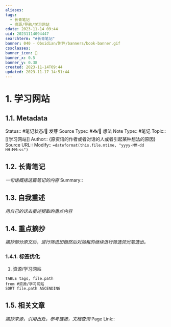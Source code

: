 ```yaml
---
aliases: 
tags:
  - 长青笔记
  - 资源/导航/学习网站
cdate: 2023-11-14 09:44
uid: 20231114094447
searchterm: "#长青笔记"
banner: 040 - Obsidian/附件/banners/book-banner.gif
cssclasses: 
banner_icon: 💌
banner_x: 0.5
banner_y: 0.38
created: 2023-11-14T09:44
updated: 2023-11-17 14:51:44
---
```


# 1. 学习网站

## 1.1. Metadata

Status:: #笔记状态/🌱 发芽
Source Type:: #📥/💭 想法 
Note Type:: #笔记
Topic:: [[学习网站]]
Author:: {原资讯的作者或者对话的人或者引起某种想法的原因}
Source URL::
Modify:: `=dateformat(this.file.mtime, "yyyy-MM-dd HH:MM:ss")`

## 1.2. 长青笔记

_一句话概括这篇笔记的内容_
Summary::

## 1.3. 自我重述

_用自己的话去重述提取的重点内容_

## 1.4. 重点摘抄

_摘抄部分原文后，进行筛选加粗然后对加粗的继续进行筛选荧光笔选出。_
### 1.4.1. 标签优化
1. 资源/学习网站
```dataview
TABLE tags, file.path
from #资源/学习网站  
SORT file.path ASCENDING
```
## 1.5. 相关文章

_摘抄来源，引用出处，参考链接，文档查询_
Page Link::


